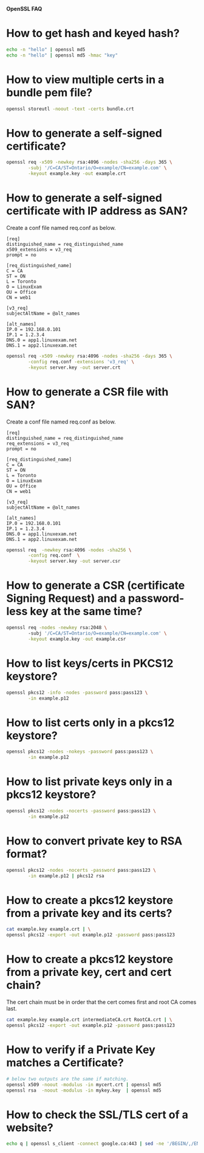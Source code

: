 **OpenSSL FAQ**

# How to get hash and keyed hash?
```bash
echo -n "hello" | openssl md5
echo -n "hello" | openssl md5 -hmac "key"
```

# How to view multiple certs in a bundle pem file?
```bash
openssl storeutl -noout -text -certs bundle.crt
```

# How to generate a self-signed certificate?
```bash
openssl req -x509 -newkey rsa:4096 -nodes -sha256 -days 365 \
        -subj '/C=CA/ST=Ontario/O=example/CN=example.com' \
        -keyout example.key -out example.crt
```

# How to generate a self-signed certificate with IP address as SAN?
Create a conf file named req.conf as below.
```
[req]
distinguished_name = req_distinguished_name
x509_extensions = v3_req
prompt = no

[req_distinguished_name]
C = CA
ST = ON
L = Toronto
O = LinuxExam
OU = Office
CN = web1

[v3_req]
subjectAltName = @alt_names

[alt_names]
IP.0 = 192.168.0.101
IP.1 = 1.2.3.4
DNS.0 = app1.linuxexam.net
DNS.1 = app2.linuxexam.net

```
```bash
openssl req -x509 -newkey rsa:4096 -nodes -sha256 -days 365 \
        -config req.conf -extensions 'v3_req' \
        -keyout server.key -out server.crt
```
# How to generate a CSR file with SAN?
Create a conf file named req.conf as below.
```
[req]
distinguished_name = req_distinguished_name
req_extensions = v3_req
prompt = no

[req_distinguished_name]
C = CA
ST = ON
L = Toronto
O = LinuxExam
OU = Office
CN = web1

[v3_req]
subjectAltName = @alt_names

[alt_names]
IP.0 = 192.168.0.101
IP.1 = 1.2.3.4
DNS.0 = app1.linuxexam.net
DNS.1 = app2.linuxexam.net

```
```bash
openssl req  -newkey rsa:4096 -nodes -sha256 \
        -config req.conf  \
        -keyout server.key -out server.csr
```

# How to generate a CSR (certificate Signing Request) and a password-less key at the same time?
```bash
openssl req -nodes -newkey rsa:2048 \ 
        -subj '/C=CA/ST=Ontario/O=example/CN=example.com' \
        -keyout example.key -out example.csr
```

# How to list keys/certs in PKCS12 keystore?
```bash
openssl pkcs12 -info -nodes -password pass:pass123 \
        -in example.p12
```

# How to list certs only in a pkcs12 keystore?
```bash
openssl pkcs12 -nodes -nokeys -password pass:pass123 \
        -in example.p12
```

# How to list private keys only in a pkcs12 keystore?
```bash
openssl pkcs12 -nodes -nocerts -password pass:pass123 \
        -in example.p12
```

# How to convert private key to RSA format?
```bash
openssl pkcs12 -nodes -nocerts -password pass:pass123 \
        -in example.p12 | pkcs12 rsa
```

# How to create a pkcs12 keystore from a private key and its certs?
```bash
cat example.key example.crt | \
openssl pkcs12 -export -out example.p12 -password pass:pass123
```

# How to create a pkcs12 keystore from a private key, cert and cert chain?
The cert chain must be in order that the cert comes first and root CA comes last.
```bash
cat example.key example.crt intermediateCA.crt RootCA.crt | \
openssl pkcs12 -export -out example.p12 -password pass:pass123
```

# How to verify if a Private Key matches a Certificate?

```bash
# below two outputs are the same if matching.
openssl x509 -noout -modulus -in mycert.crt | openssl md5
openssl rsa  -noout -modulus -in mykey.key  | openssl md5
```

# How to check the SSL/TLS cert of a website?
```bash
echo q | openssl s_client -connect google.ca:443 | sed -ne '/BEGIN/,/END/p' | openssl x509 -noout -text | less
```
